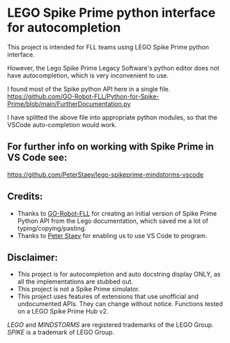 # LEGO Spike Prime python interface for autocompletion

This project is intended for FLL teams using LEGO Spike Prime python interface.

However, the Lego Spike Prime Legacy Software's python editor does not have autocompletion, which is very inconvenient to use.

I found most of the Spike python API here in a single file.
https://github.com/GO-Robot-FLL/Python-for-Spike-Prime/blob/main/FurtherDocumentation.py

I have splitted the above file into appropriate python modules, so that the VSCode auto-completion would work.

## For further info on working with Spike Prime in VS Code see:
https://github.com/PeterStaev/lego-spikeprime-mindstorms-vscode

## Credits:
* Thanks to [GO-Robot-FLL](https://github.com/GO-Robot-FLL/Python-for-Spike-Prime) for creating an initial 
version of Spike Prime Python API from the Lego documentation, which saved me a lot of typing/copying/pasting.
* Thanks to [Peter Staev](https://github.com/PeterStaev/lego-spikeprime-mindstorms-vscode) for enabling us to use VS Code to program.

## Disclaimer:
* This project is for autocompletion and auto docstring display ONLY, as all the implementations are stubbed out. 
* This project is not a Spike Prime simulator.
* This project uses features of extensions that use unofficial and undocumented APIs. They can change without notice. Functions tested on a LEGO Spike Prime Hub v2.

*LEGO* and *MINDSTORMS* are registered trademarks of the LEGO Group. *SPIKE* is a trademark of LEGO Group.
